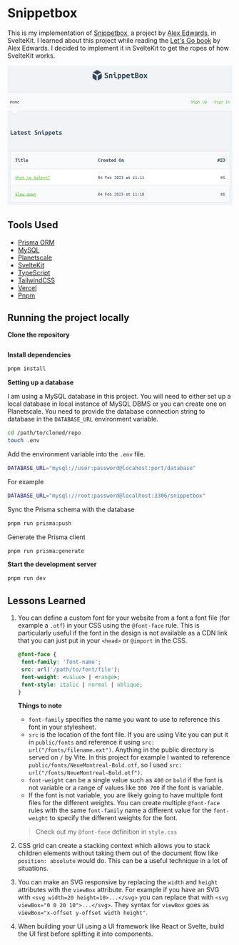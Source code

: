 # Snippetbox

This is my implementation of [Snippetbox](https://github.com/DataDavD/letsgo_snippetbox), a project by [Alex Edwards](https://www.alexedwards.net/), in SvelteKit. I learned about this project while reading the [Let's Go book](https://lets-go.alexedwards.net/) by Alex Edwards. I decided to implement it in SvelteKit to get the ropes of how SvelteKit works.

![](screenshot.png)

## Tools Used

- [Prisma ORM](https://www.prisma.io/)
- [MySQL](https://www.mysql.com/)
- [Planetscale](https://planetscale.com/)
- [SvelteKit](https://kit.svelte.dev/)
- [TypeScript](https://www.typescriptlang.org/)
- [TailwindCSS](http://tailwindcss.com/)
- [Vercel](https://vercel.com/)
- [Pnpm](https://pnpm.io/)

## Running the project locally

**Clone the repository**

```bash

```

**Install dependencies**

```bash
pnpm install
```

**Setting up a database**

I am using a MySQL database in this project. You will need to either set up a local database in local instance of MySQL DBMS or you can create one on Planetscale. You need to provide the database connection string to database in the `DATABASE_URL` environment variable.

```bash
cd /path/to/cloned/repo
touch .env
```

Add the environment variable into the `.env` file.

```bash
DATABASE_URL="mysql://user:password@locahost:port/database"
```

For example

```bash
DATABASE_URL="mysql://root:password@localhost:3306/snippetbox"
```

Sync the Prisma schema with the database

```bash
pnpm run prisma:push
```

Generate the Prisma client

```bash
pnpm run prisma:generate
```

**Start the development server**

```bash
pnpm run dev
```

## Lessons Learned

1. You can define a custom font for your website from a font a font file (for example a `.otf`) in your CSS using the `@font-face` rule. This is particularly useful if the font in the design is not available as a CDN link that you can just put in your `<head>` or `@import` in the CSS.

   ```css
   @font-face {
   	font-family: 'font-name';
   	src: url('/path/to/font/file');
   	font-weight: <value> | <range>;
   	font-style: italic | normal | oblique;
   }
   ```

   **Things to note**

   - `font-family` specifies the name you want to use to reference this font in your stylesheet.
   - `src` is the location of the font file. If you are using Vite you can put it in `public/fonts` and reference it using `src: url("/fonts/filename.ext")`. Anything in the public directory is served on `/` by Vite. In this project for example I wanted to reference `public/fonts/NeueMontreal-Bold.otf`, so I used `src: url("/fonts/NeueMontreal-Bold.otf")`.
   - `font-weight` can be a single value such as `400` or `bold` if the font is not variable or a range of values like `300 700` if the font is variable.
   - If the font is not variable, you are likely going to have multiple font files for the different weights. You can create multiple `@font-face` rules with the same `font-family` name a different value for the `font-weight` to specify the different weights for the font.

   > Check out my `@font-face` definition in `style.css`

2. CSS grid can create a stacking context which allows you to stack children elements without taking them out of the document flow like `position: absolute` would do. This can be a useful technique in a lot of situations.

3. You can make an SVG responsive by replacing the `width` and `height` attributes with the `viewBox` attribute. For example if you have an SVG with `<svg width=20 height=10>...</svg>` you can replace that with `<svg viewBox="0 0 20 10">...</svg>`. They syntax for `viewBox` goes as `viewBox="x-offset y-offset width height"`.

4. When building your UI using a UI framework like React or Svelte, build the UI first before splitting it into components.
